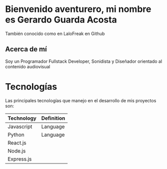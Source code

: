# Bienvenido aventurero, mi nombre es Gerardo Guarda Acosta
También conocido como en LaloFreak en Github

## Acerca de mí

Soy un Programador Fullstack Developer, Sonidista y Diseñador orientado al contenido audiovisual

# Tecnologías

Las principales tecnologías que manejo en el desarrollo de mis proyectos son:

|  Technology   | Definition |
| ------------- | ------------- |
| Javascript  | Language  |
| Python  | Language  |
| React.js | |
| Node.js | |
| Express.js | |
